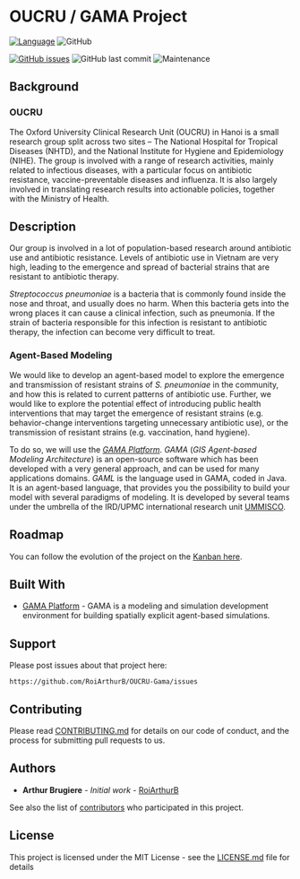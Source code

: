 # OUCRU / GAMA Project

[![Language](http://img.shields.io/badge/language-java-brightgreen.svg)](https://www.java.com/)
![GitHub](https://img.shields.io/github/license/RoiArthurB/OUCRU-Gama.svg)

[![GitHub issues](https://img.shields.io/github/issues/RoiArthurB/OUCRU-Gama.svg)](https://github.com/RoiArthurB/OUCRU-Gama/issues)
![GitHub last commit](https://img.shields.io/github/last-commit/RoiArthurB/OUCRU-Gama.svg)
![Maintenance](https://img.shields.io/maintenance/yes/2019.svg)

## Background

### OUCRU

The Oxford University Clinical Research Unit (OUCRU) in Hanoi is a small research group split across two sites – The National Hospital for Tropical Diseases (NHTD), and the National Institute for Hygiene and Epidemiology (NIHE). The group is involved with a range of research activities, mainly related to infectious diseases, with a particular focus on antibiotic resistance, vaccine-preventable diseases and influenza. It is also largely involved in translating research results into actionable policies, together with the Ministry of Health.

## Description

Our group is involved in a lot of population-based research around antibiotic use and antibiotic resistance. Levels of antibiotic use in Vietnam are very high, leading to the emergence and spread of bacterial strains that are resistant to antibiotic therapy.

_Streptococcus pneumoniae_ is a bacteria that is commonly found inside the nose and throat, and usually does no harm. When this bacteria gets into the wrong places it can cause a clinical infection, such as pneumonia. If the strain of bacteria responsible for this infection is resistant to antibiotic therapy, the infection can become very difficult to treat. 

### Agent-Based Modeling 

We would like to develop an agent-based model to explore the emergence and transmission of resistant strains of _S. pneumoniae_ in the community, and how this is related to current patterns of antibiotic use. Further, we would like to explore the potential effect of introducing public health interventions that may target the emergence of resistant strains (e.g. behavior-change interventions targeting unnecessary antibiotic use), or the transmission of resistant strains (e.g. vaccination, hand hygiene). 

To do so, we will use the _[GAMA Platform](https://gama-platform.github.io/)_. _GAMA_ (_GIS Agent-based Modeling Architecture_) is an open-source software which has been developed with a very general approach, and can be used for many applications domains. _GAML_ is the language used in GAMA, coded in Java. It is an agent-based language, that provides you the possibility to build your model with several paradigms of modeling. It is developed by several teams under the umbrella of the IRD/UPMC international research unit [UMMISCO](http://www.ummisco.ird.fr/).

## Roadmap

You can follow the evolution of the project on the [Kanban here](https://github.com/RoiArthurB/OUCRU-Gama/projects/1?fullscreen=true).


## Built With

* [GAMA Platform](https://gama-platform.github.io/) - GAMA is a modeling and simulation development environment for building spatially explicit agent-based simulations.

## Support

Please post issues about that project here:  

    https://github.com/RoiArthurB/OUCRU-Gama/issues

## Contributing

Please read [CONTRIBUTING.md](CONTRIBUTING.md) for details on our code of conduct, and the process for submitting pull requests to us.

## Authors

* **Arthur Brugiere** - *Initial work* - [RoiArthurB](https://github.com/RoiArthurB)

See also the list of [contributors](https://github.com/RoiArthurB/OUCRU-Gama/contributors) who participated in this project.

## License

This project is licensed under the MIT License - see the [LICENSE.md](LICENSE.md) file for details

<!--- ## Acknowledgments

* Hat tip to anyone whose code was used
* Inspiration
* etc -->
